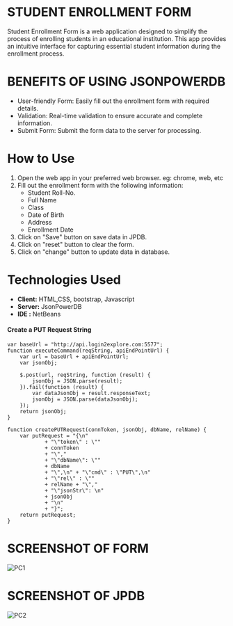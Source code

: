 # STUDENT ENROLLMENT FORM

Student Enrollment Form is a web application designed to simplify the process of enrolling students in an educational institution. This app provides an intuitive interface for capturing essential student information during the enrollment process.



# BENEFITS OF USING JSONPOWERDB

- User-friendly Form: Easily fill out the enrollment form with required details.
- Validation: Real-time validation to ensure accurate and complete information.
- Submit Form: Submit the form data to the server for processing.




# How to Use 

1. Open the web app in your preferred web browser. eg: chrome, web, etc
1. Fill out the enrollment form with the following information:
   - Student Roll-No.
   - Full Name
   - Class
   - Date of Birth
   - Address
   - Enrollment Date
1. Click on "Save" button on save data in JPDB.
1. Click on "reset" button to clear the form.
1. Click on "change" button to update data in database.





# Technologies Used 

+ **Client:** HTML,CSS, bootstrap, Javascript
+ **Server:** JsonPowerDB
+ **IDE :** NetBeans


#### Create a PUT Request String

```
var baseUrl = "http://api.login2explore.com:5577";
function executeCommand(reqString, apiEndPointUrl) {
    var url = baseUrl + apiEndPointUrl;
    var jsonObj;
    
    $.post(url, reqString, function (result) {
        jsonObj = JSON.parse(result);
    }).fail(function (result) {
        var dataJsonObj = result.responseText;
        jsonObj = JSON.parse(dataJsonObj);
    });
    return jsonObj;
}
```




```
function createPUTRequest(connToken, jsonObj, dbName, relName) {
    var putRequest = "{\n"
            + "\"token\" : \""
            + connToken
            + "\","
            + "\"dbName\": \""
            + dbName
            + "\",\n" + "\"cmd\" : \"PUT\",\n"
            + "\"rel\" : \""
            + relName + "\","
            + "\"jsonStr\": \n"
            + jsonObj
            + "\n"
            + "}";
    return putRequest;
}

```


# SCREENSHOT OF FORM 

![PC1](https://i.ibb.co/Y2MG5c9/sc1.png)

# SCREENSHOT OF JPDB

![PC2](https://i.ibb.co/tzLXkdc/sc2.png)

